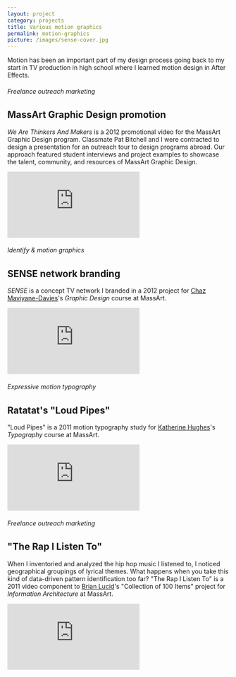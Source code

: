 ```yaml
---
layout: project
category: projects
title: Various motion graphics
permalink: motion-graphics
picture: /images/sense-cover.jpg
---
```


Motion has been an important part of my design process going back to my start in TV production in high school where I learned motion design in After Effects.

<!--more-->

###### Freelance outreach marketing
## MassArt Graphic Design promotion

*We Are Thinkers And Makers* is a 2012 promotional video for the MassArt Graphic Design program. Classmate Pat Bitchell and I were contracted to design a presentation for an outreach tour to design programs abroad. Our approach featured student interviews and project examples to showcase the talent, community, and resources of MassArt Graphic Design.

<div class='video'><iframe src='https://player.vimeo.com/video/37980364?title=0&amp;byline=0&amp;portrait=0&amp;color=3a92c9' frameborder='0' webkitAllowFullScreen mozallowfullscreen allowFullScreen></iframe></div>



###### Identify & motion graphics
## SENSE network branding

*SENSE* is a concept TV network I branded in a 2012 project for [Chaz Maviyane-Davies](http://www.maviyane.com/)'s *Graphic Design* course at MassArt.

<div class='video'><iframe src='https://player.vimeo.com/video/37973232?title=0&amp;byline=0&amp;portrait=0&amp;color=3a92c9' frameborder='0' webkitAllowFullScreen mozallowfullscreen allowFullScreen></iframe></div>




###### Expressive motion typography
## Ratatat's "Loud Pipes"

"Loud Pipes" is a 2011 motion typography study for [Katherine Hughes](http://khughesdesign.com/)'s *Typography* course at MassArt.

<div class='video'><iframe src='https://player.vimeo.com/video/11567969?title=0&amp;byline=0&amp;portrait=0&amp;color=3a92c9' frameborder='0' webkitAllowFullScreen mozallowfullscreen allowFullScreen></iframe></div>



###### Freelance outreach marketing
## "The Rap I Listen To"

When I inventoried and analyzed the hip hop music I listened to, I noticed geographical groupings of lyrical themes. What happens when you take this kind of data-driven pattern identification too far? "The Rap I Listen To" is a 2011 video component to [Brian Lucid](http://brianlucid.com/)'s "Collection of 100 Items" project for *Information Architecture* at MassArt.

<div class='video'><iframe src='https://player.vimeo.com/video/17792348
?title=0&amp;byline=0&amp;portrait=0&amp;color=3a92c9' frameborder='0' webkitAllowFullScreen mozallowfullscreen allowFullScreen></iframe></div>